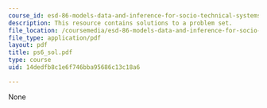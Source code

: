 ```yaml
---
course_id: esd-86-models-data-and-inference-for-socio-technical-systems-spring-2007
description: This resource contains solutions to a problem set.
file_location: /coursemedia/esd-86-models-data-and-inference-for-socio-technical-systems-spring-2007/14dedfb8c1e6f746bba95686c13c18a6_ps6_sol.pdf
file_type: application/pdf
layout: pdf
title: ps6_sol.pdf
type: course
uid: 14dedfb8c1e6f746bba95686c13c18a6

---
```

None